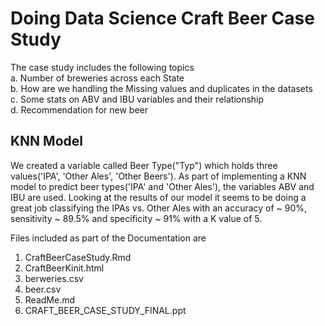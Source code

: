 # Doing Data Science Craft Beer Case Study  

The case study includes the following topics   
  a. Number of breweries across each State  
  b. How are we handling the Missing values and duplicates in the datasets  
  c. Some stats on ABV and IBU variables and their relationship  
  d. Recommendation for new beer  

## KNN Model  
We created a variable called Beer Type("Typ") which holds three values('IPA', 'Other Ales', 'Other Beers').
As part of implementing a KNN model to predict beer types('IPA' and 'Other Ales'), the variables ABV and IBU are used.
Looking at the results of our model it seems to be doing a great job classifying the IPAs vs. Other Ales with an accuracy of ~ 90%, sensitivity ~ 89.5% and specificity ~ 91% with a K value of 5. 

Files included as part of the Documentation are  

1. CraftBeerCaseStudy.Rmd  
2. CraftBeerKinit.html  
3. berweries.csv  
4. beer.csv  
5. ReadMe.md  
6. CRAFT_BEER_CASE_STUDY_FINAL.ppt  
